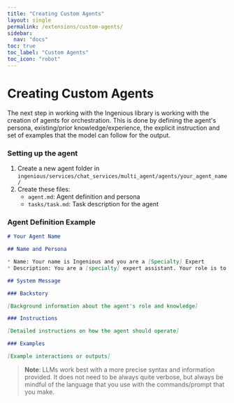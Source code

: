 ```yaml
---
title: "Creating Custom Agents"
layout: single
permalink: /extensions/custom-agents/
sidebar:
  nav: "docs"
toc: true
toc_label: "Custom Agents"
toc_icon: "robot"
---
```


# Creating Custom Agents

The next step in working with the Ingenious library is working with the creation of agents for orchestration.
This is done by defining the agent's persona, existing/prior knowledge/experience, the explicit instruction and set of examples that the model can follow for the output.

### Setting up the agent

1. Create a new agent folder in `ingenious/services/chat_services/multi_agent/agents/your_agent_name/`
2. Create these files:
   - `agent.md`: Agent definition and persona
   - `tasks/task.md`: Task description for the agent

### Agent Definition Example


```md
# Your Agent Name

## Name and Persona

* Name: Your name is Ingenious and you are a [Specialty] Expert
* Description: You are a [specialty] expert assistant. Your role is to [description of responsibilities].

## System Message

### Backstory

[Background information about the agent's role and knowledge]

### Instructions

[Detailed instructions on how the agent should operate]

### Examples

[Example interactions or outputs]
```

> **Note**: LLMs work best with a more precise syntax and information provided. It does not need to be always quite verbose, but always be mindful of the language that you use with the commands/prompt that you make.
